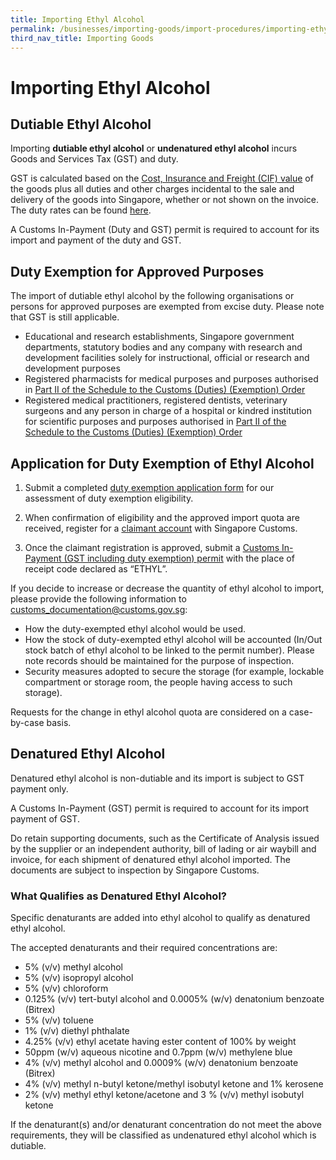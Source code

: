 ```yaml
---
title: Importing Ethyl Alcohol
permalink: /businesses/importing-goods/import-procedures/importing-ethyl-alcohol
third_nav_title: Importing Goods
---
```

# Importing Ethyl Alcohol

## Dutiable Ethyl Alcohol

Importing  **dutiable ethyl alcohol**  or  **undenatured ethyl alcohol**  incurs Goods and Services Tax (GST) and duty.

GST is calculated based on the  [Cost, Insurance and Freight (CIF) value](/businesses/valuation-duties-taxes--fees/establishing-customs-value-for-imports/establishing-the-customs-value) of the goods plus all duties and other charges incidental to the sale and delivery of the goods into Singapore, whether or not shown on the invoice. The duty rates can be found  [here](businesses/valuation-duties-taxes-and-fees/duties-and-dutiable-goods).

A Customs In-Payment (Duty and GST) permit is required to account for its import and payment of the duty and GST.

## Duty Exemption for Approved Purposes

The import of dutiable ethyl alcohol by the following organisations or persons for approved purposes are exempted from excise duty. Please note that GST is still applicable.

-   Educational and research establishments, Singapore government departments, statutory bodies and any company with research and development facilities solely for instructional, official or research and development purposes
-   Registered pharmacists for medical purposes and purposes authorised in  [Part II of the Schedule to the Customs (Duties) (Exemption) Order](https://sso.agc.gov.sg/SL/CA1960-OR5?DocDate=20121228)
-   Registered medical practitioners, registered dentists, veterinary surgeons and any person in charge of a hospital or kindred institution for scientific purposes and purposes authorised in  [Part II of the Schedule to the Customs (Duties) (Exemption) Order](https://sso.agc.gov.sg/SL/CA1960-OR5?DocDate=20121228)

## Application for Duty Exemption of Ethyl Alcohol

1) Submit a completed  [duty exemption application form](http://eservices.customs.gov.sg/scripts/customs/DutyExemptEA/DEA1_Form.asp)  for our assessment of duty exemption eligibility.

2) When confirmation of eligibility and the approved import quota are received, register for a  [claimant account](/businesses/00h-register-claimants) with Singapore Customs.

3) Once the claimant registration is approved, submit a  [Customs In-Payment (GST including duty exemption) permit](/businesses/importing-goods/import-procedures/types-of-import-permits) with the place of receipt code declared as “ETHYL”.

If you decide to increase or decrease the quantity of ethyl alcohol to import, please provide the following information to  [customs_documentation@customs.gov.sg](mailto:customs_documentation@customs.gov.sg):

-   How the duty-exempted ethyl alcohol would be used.
-   How the stock of duty-exempted ethyl alcohol will be accounted (In/Out stock batch of ethyl alcohol to be linked to the permit number). Please note records should be maintained for the purpose of inspection.
-   Security measures adopted to secure the storage (for example, lockable compartment or storage room, the people having access to such storage).

Requests for the change in ethyl alcohol quota are considered on a case-by-case basis.

## Denatured Ethyl Alcohol

Denatured ethyl alcohol is non-dutiable and its import is subject to GST payment only.

A Customs In-Payment (GST) permit is required to account for its import payment of GST.

Do retain supporting documents, such as the Certificate of Analysis issued by the supplier or an independent authority, bill of lading or air waybill and invoice, for each shipment of denatured ethyl alcohol imported. The documents are subject to inspection by Singapore Customs.

### What Qualifies as Denatured Ethyl Alcohol?

Specific denaturants are added into ethyl alcohol to qualify as denatured ethyl alcohol.

The accepted denaturants and their required concentrations are:

-   5% (v/v) methyl alcohol
-   5% (v/v) isopropyl alcohol
-   5% (v/v) chloroform
-   0.125% (v/v) tert-butyl alcohol and 0.0005% (w/v) denatonium benzoate (Bitrex)
-   5% (v/v) toluene
-   1% (v/v) diethyl phthalate
-   4.25% (v/v) ethyl acetate having ester content of 100% by weight
-   50ppm (w/v) aqueous nicotine and 0.7ppm (w/v) methylene blue
-   4% (v/v) methyl alcohol and 0.0009% (w/v) denatonium benzoate (Bitrex)
-   4% (v/v) methyl n-butyl ketone/methyl isobutyl ketone and 1% kerosene
-   2% (v/v) methyl ethyl ketone/acetone and 3 % (v/v) methyl isobutyl ketone

If the denaturant(s) and/or denaturant concentration do not meet the above requirements, they will be classified as undenatured ethyl alcohol which is dutiable.
